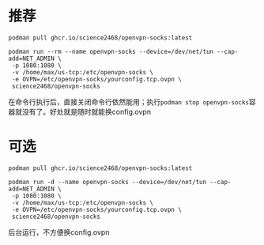 # 推荐
```
podman pull ghcr.io/science2468/openvpn-socks:latest
```
```
podman run --rm --name openvpn-socks --device=/dev/net/tun --cap-add=NET_ADMIN \
 -p 1080:1080 \
 -v /home/max/us-tcp:/etc/openvpn-socks \
 -e OVPN=/etc/openvpn-socks/yourconfig.tcp.ovpn \
 science2468/openvpn-socks
 ```
在命令行执行后，直接关闭命令行依然能用；执行```podman stop openvpn-socks```容器就没有了。好处就是随时就能换config.ovpn
# 可选
```
podman pull ghcr.io/science2468/openvpn-socks:latest
```
```
podman run -d --name openvpn-socks --device=/dev/net/tun --cap-add=NET_ADMIN \
 -p 1080:1080 \
 -v /home/max/us-tcp:/etc/openvpn-socks \
 -e OVPN=/etc/openvpn-socks/yourconfig.tcp.ovpn \
 science2468/openvpn-socks
```
后台运行，不方便换config.ovpn
